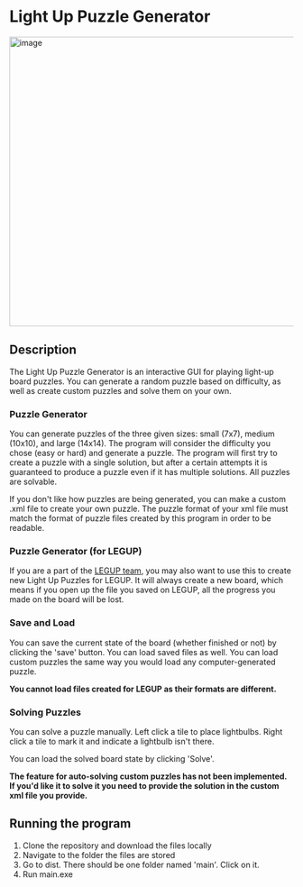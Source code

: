# Light Up Puzzle Generator
<img width="514" alt="image" src="https://user-images.githubusercontent.com/40209659/225202605-8029ca35-9206-4669-b9c3-b5e87cb5b8f4.png">


## Description
The Light Up Puzzle Generator is an interactive GUI for playing light-up board puzzles. You can generate a random puzzle based on difficulty, as well as create custom puzzles and solve them on your own.

### Puzzle Generator
You can generate puzzles of the three given sizes: small (7x7), medium (10x10), and large (14x14). The program will consider the difficulty you chose (easy or hard) and generate a puzzle. The program will first try to create a puzzle with a single solution, but after a certain attempts it is guaranteed to produce a puzzle even if it has multiple solutions. All puzzles are solvable.

If you don't like how puzzles are being generated, you can make a custom .xml file to create your own puzzle. The puzzle format of your xml file must match the format of puzzle files created by this program in order to be readable.

### Puzzle Generator (for LEGUP)
If you are a part of the [LEGUP team](https://github.com/Bram-Hub/LEGUP), you may also want to use this to create new Light Up Puzzles for LEGUP. It will always create a new board, which means if you open up the file you saved on LEGUP, all the progress you made on the board will be lost. 

### Save and Load
You can save the current state of the board (whether finished or not) by clicking the 'save' button. You can load saved files as well. You can load custom puzzles the same way you would load any computer-generated puzzle. 

**You cannot load files created for LEGUP as their formats are different.**

### Solving Puzzles 
You can solve a puzzle manually. Left click a tile to place lightbulbs. Right click a tile to mark it and indicate a lightbulb isn't there. 

You can load the solved board state by clicking 'Solve'.

**The feature for auto-solving custom puzzles has not been implemented. If you'd like it to solve it you need to provide the solution in the custom xml file you provide.**

## Running the program
1. Clone the repository and download the files locally
2. Navigate to the folder the files are stored
3. Go to dist. There should be one folder named 'main'. Click on it.
4. Run main.exe 
